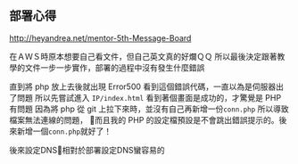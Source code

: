 ## 部署心得
http://heyandrea.net/mentor-5th-Message-Board

在ＡＷＳ時原本想要自己看文件，但自己英文真的好爛ＱＱ
所以最後決定跟著教學的文件一步一步實作，部署的過程中沒有發生什麼錯誤

直到將 php 放上去後就出現 Error500
看到這個錯誤代碼，一直以為是伺服器出了問題
所以先嘗試進入 `IP/index.html` 看到著個畫面是成功的，才驚覺是 PHP 有問題
因為將 php 從 git 上拉下來時，並沒有自己再新增一份`conn.php` 所以導致檔案無法連線的問題，
而且我的 PHP 的設定檔預設是不會跳出錯誤提示的。後來新增一個`conn.php`就好了！

後來設定DNS相對於部署設定DNS蠻容易的
